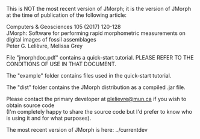This is NOT the most recent version of JMorph; it is the version of JMorph at the time of publication of the following article:

Computers & Geosciences 105 (2017) 120-128  
JMorph: Software for performing rapid morphometric measurements on digital images of fossil assemblages  
Peter G. Lelièvre, Melissa Grey

File "jmorphdoc.pdf" contains a quick-start tutorial. PLEASE REFER TO THE CONDITIONS OF USE IN THAT DOCUMENT.

The "example" folder contains files used in the quick-start tutorial.

The "dist" folder contains the JMorph distribution as a compiled .jar file.

Please contact the primary developer at plelievre@mun.ca if you wish to obtain source code  
(I'm completely happy to share the source code but I'd prefer to know who is using it and for what purposes).

The most recent version of JMorph is here: ../currentdev
